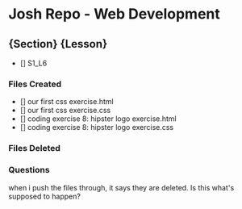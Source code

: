 # Josh Repo - Web Development

## {Section} {Lesson}
- [] S1_L6

### Files Created
- [] our first css exercise.html
- [] our first css exercise.css
- [] coding exercise 8: hipster logo exercise.html
- [] coding exercise 8: hipster logo exercise.css

### Files Deleted

### Questions
when i push the files through, it says they are deleted. Is this what's supposed to happen?

